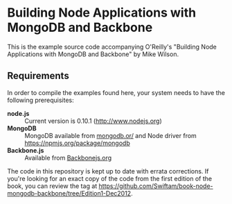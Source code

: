 <h1>Building Node Applications with MongoDB and Backbone</h1>

<p>This is the example source code accompanying O'Reilly's "Building Node Applications with MongoDB and Backbone" by Mike Wilson.</p>

<h2>Requirements</h2>

<p>In order to compile the examples found here, your system needs to have the following prerequisites:</p>

<dl>

<dt><strong>node.js</strong></dt>
<dd>Current version is 0.10.1 (<a href='http://nodejs.org/'>http://www.nodejs.org</a>)</dd>

<dt><strong>MongoDB</strong></dt>
<dd>MongoDB available from <a href='http://docs.mongodb.org/manual/installation/'>mongodb.or/</a> and Node driver from <a href='https://npmjs.org/package/mongodb'>https://npmjs.org/package/mongodb</a></dd>

<dt><strong>Backbone.js</strong></dt>
<dd>Available from <a href='http://www.http://backbonejs.org/'>Backbonejs.org</a></dd>

</dl>

<p>The code in this repository is kept up to date with errata corrections. If you're looking for an exact copy of the code from the first edition of the book, you can review the tag at <a href="https://github.com/Swiftam/book-node-mongodb-backbone/tree/Edition1-Dec2012">https://github.com/Swiftam/book-node-mongodb-backbone/tree/Edition1-Dec2012</a>.</p>
